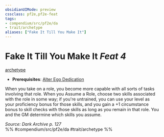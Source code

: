 ```yaml
---
obsidianUIMode: preview
cssclass: pf2e,pf2e-feat
tags:
- compendium/src/pf2e/da
- trait/archetype
aliases: ["Fake It Till You Make It"]
---
```

# Fake It Till You Make It  *Feat 4*  
[archetype](../../rules/traits/archetype.md)  

- **Prerequisites**: [Alter Ego Dedication](alter-ego-dedication-da.md)

When you take on a role, you become more capable with all sorts of tasks involving that role. When you Assume a Role, choose two skills associated with the role in some way; if you're untrained, you can use your level as your proficiency bonus for those skills, and you gain a +1 circumstance bonus to skill checks with those skills as long as you remain in that role. You and the GM determine which skills you assume.

*Source: Dark Archive p. 127*  
%% #compendium/src/pf2e/da #trait/archetype %%